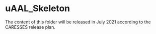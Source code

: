 # uAAL_Skeleton
The content of this folder will be released in July 2021 according to the CARESSES release plan.